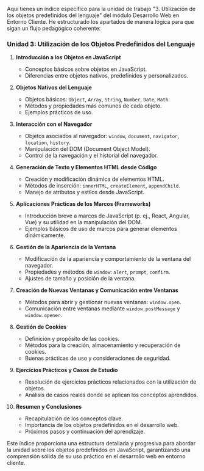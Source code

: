 Aquí tienes un índice específico para la unidad de trabajo "3. Utilización de los objetos predefinidos del lenguaje" del módulo Desarrollo Web en Entorno Cliente. He estructurado los apartados de manera lógica para que sigan un flujo pedagógico coherente:

### Unidad 3: Utilización de los Objetos Predefinidos del Lenguaje

1. **Introducción a los Objetos en JavaScript**
   - Conceptos básicos sobre objetos en JavaScript.
   - Diferencias entre objetos nativos, predefinidos y personalizados.

2. **Objetos Nativos del Lenguaje**
   - Objetos básicos: `Object`, `Array`, `String`, `Number`, `Date`, `Math`.
   - Métodos y propiedades más comunes de cada objeto.
   - Ejemplos prácticos de uso.

3. **Interacción con el Navegador**
   - Objetos asociados al navegador: `window`, `document`, `navigator`, `location`, `history`.
   - Manipulación del DOM (Document Object Model).
   - Control de la navegación y el historial del navegador.

4. **Generación de Texto y Elementos HTML desde Código**
   - Creación y modificación dinámica de elementos HTML.
   - Métodos de inserción: `innerHTML`, `createElement`, `appendChild`.
   - Manejo de atributos y estilos desde JavaScript.

5. **Aplicaciones Prácticas de los Marcos (Frameworks)**
   - Introducción breve a marcos de JavaScript (p. ej., React, Angular, Vue) y su utilidad en la manipulación del DOM.
   - Ejemplos básicos de uso de marcos para generar elementos dinámicamente.

6. **Gestión de la Apariencia de la Ventana**
   - Modificación de la apariencia y comportamiento de la ventana del navegador.
   - Propiedades y métodos de `window`: `alert`, `prompt`, `confirm`.
   - Ajustes de tamaño y posición de la ventana.

7. **Creación de Nuevas Ventanas y Comunicación entre Ventanas**
   - Métodos para abrir y gestionar nuevas ventanas: `window.open`.
   - Comunicación entre ventanas mediante `window.postMessage` y `window.opener`.

8. **Gestión de Cookies**
   - Definición y propósito de las cookies.
   - Métodos para la creación, almacenamiento y recuperación de cookies.
   - Buenas prácticas de uso y consideraciones de seguridad.

9. **Ejercicios Prácticos y Casos de Estudio**
   - Resolución de ejercicios prácticos relacionados con la utilización de objetos.
   - Análisis de casos reales donde se aplican los conceptos aprendidos.

10. **Resumen y Conclusiones**
    - Recapitulación de los conceptos clave.
    - Importancia de los objetos predefinidos en el desarrollo web.
    - Próximos pasos y continuación del aprendizaje.

Este índice proporciona una estructura detallada y progresiva para abordar la unidad sobre los objetos predefinidos en JavaScript, garantizando una comprensión sólida de su uso práctico en el desarrollo web en entorno cliente.